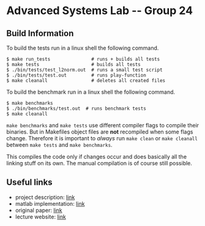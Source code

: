 # Advanced Systems Lab -- Group 24

## Build Information

To build the tests run in a linux shell the following command.
```shell
$ make run_tests               # runs + builds all tests
$ make tests                   # builds all tests
$ ./bin/tests/test_l2norm.out  # runs a small test script
$ ./bin/tests/test.out         # runs play-function
$ make cleanall                # deletes all created files
```
To build the benchmark run in a linux shell the following command.
```shell
$ make benchmarks
$ ./bin/benchmarks/test.out  # runs benchmark tests
$ make cleanall
```
`make benchmarks` and `make tests` use different compiler flags to compile their binaries.
But in Makefiles object files are **not** recompiled when some flags change. Therefore it is important to *always* run `make clean` or `make cleanall` between `make tests` and `make benchmarks`.



This compiles the code only if changes occur and does basically all the linking stuff on its own.
The manual compilation is of course still possible.

## Useful links

- project description: [link](https://acl.inf.ethz.ch/teaching/fastcode/2023/project/project-ideas/Image-Quilting.pdf)
- matlab implementation: [link](https://jmecom.github.io/projects/computational-photography/texture-synthesis/)
- original paper: [link](http://graphics.cs.cmu.edu/people/efros/research/quilting/quilting.pdf)
- lecture website: [link](https://acl.inf.ethz.ch/teaching/fastcode/2023/)
